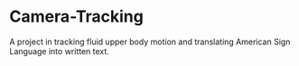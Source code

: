 # Camera-Tracking
A project in tracking fluid upper body motion and translating American Sign Language into written text.
